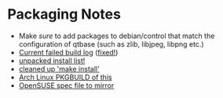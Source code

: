 # Packaging Notes

* Make _sure_ to add packages to debian/control that match the configuration of qtbase (such as zlib, libjpeg, libpng etc.)
* [Current failed build log](http://sprunge.us/WKKL) ([fixed!](http://sprunge.us/QQUj))
 * [unpacked install list!](http://sprunge.us/bTZK)
 * [cleaned up 'make install'](https://github.com/ProfessorKaos64/LibreGeek-Packaging/blob/brewmaster/qtwebengine/make_install.list)
* [Arch Linux PKGBUILD of this](https://www.archlinux.org/packages/extra/x86_64/qt5-webengine/)
* [OpenSUSE spec file to mirror](https://build.opensuse.org/package/view_file/KDE:Qt56/libqt5-qtwebengine/libqt5-qtwebengine.spec?expand=1)
